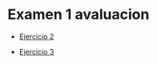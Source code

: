 # Examen 1 avaluacion

* [Ejercicio 2](https://github.com/kevincuesta00/Exam1avaluacion/blob/main/Ej2ssh.md)

* [Ejercicio 3](https://github.com/kevincuesta00/Exam1avaluacion/blob/main/Ej3CommandLine.md)
